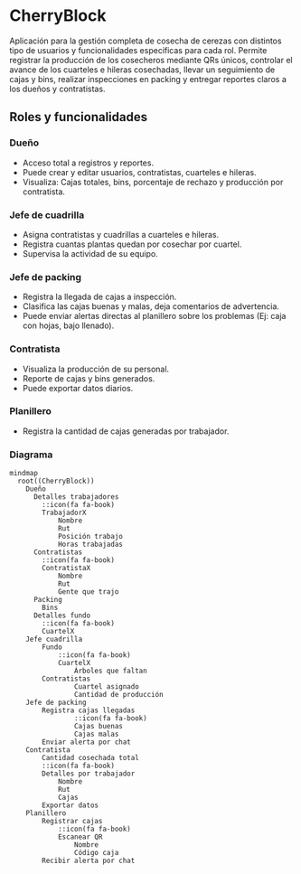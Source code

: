 
# CherryBlock

Aplicación para la gestión completa de cosecha de cerezas con distintos tipo de usuarios y funcionalidades especificas para cada rol. Permite registrar la producción de los cosecheros mediante QRs únicos, controlar el avance de los cuarteles e hileras cosechadas, llevar un seguimiento de cajas y bins, realizar inspecciones en packing y entregar reportes claros a los dueños y contratistas.

## Roles y funcionalidades
### Dueño
* Acceso total a registros y reportes.
* Puede crear y editar usuarios, contratistas, cuarteles e hileras.
* Visualiza: Cajas totales, bins, porcentaje de rechazo y producción por contratista.

### Jefe de cuadrilla
* Asigna contratistas y cuadrillas a cuarteles e hileras.
* Registra cuantas plantas quedan por cosechar por cuartel.
* Supervisa la actividad de su equipo.

### Jefe de packing
* Registra la llegada de cajas a inspección.
* Clasifica las cajas buenas y malas, deja comentarios de advertencia.
* Puede enviar alertas directas al planillero sobre los problemas (Ej: caja con hojas, bajo llenado).

### Contratista
* Visualiza la producción de su personal.
* Reporte de cajas y bins generados.
* Puede exportar datos diarios.

### Planillero
* Registra la cantidad de cajas generadas por trabajador.

### Diagrama

```mermaid
mindmap
  root((CherryBlock))
    Dueño
      Detalles trabajadores
        ::icon(fa fa-book)
        TrabajadorX
            Nombre
            Rut
            Posición trabajo
            Horas trabajadas
      Contratistas
        ::icon(fa fa-book)
        ContratistaX
            Nombre
            Rut
            Gente que trajo
      Packing
        Bins
      Detalles fundo
        ::icon(fa fa-book)
        CuartelX
    Jefe cuadrilla
        Fundo
            ::icon(fa fa-book)
            CuartelX
                Árboles que faltan
        Contratistas
                Cuartel asignado 
                Cantidad de producción
    Jefe de packing
        Registra cajas llegadas
                ::icon(fa fa-book)
                Cajas buenas
                Cajas malas
        Enviar alerta por chat
    Contratista
        Cantidad cosechada total
        ::icon(fa fa-book)
        Detalles por trabajador
            Nombre
            Rut
            Cajas
        Exportar datos
    Planillero
        Registrar cajas
            ::icon(fa fa-book)
            Escanear QR
                Nombre
                Código caja
        Recibir alerta por chat



    
```


